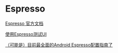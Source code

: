 # Espresso

[Espresso 官方文档](https://testerhome.com/wiki/espresso)

[使用Espresso测试UI](http://www.tastones.com/stackoverflow/android/testing-ui-with-espresso/group_a_collection_of_test_classes_in_a_test_suite/)

[（可能是）目前最全面的Android Espresso配置指南了](https://blog.piasy.com/2016/03/13/Android-Espresso-test-start/index.html)